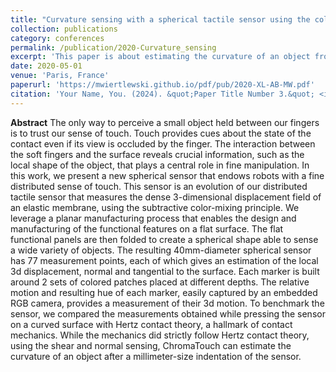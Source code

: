 ```yaml
---
title: "Curvature sensing with a spherical tactile sensor using the color-interference of a marker array"
collection: publications
category: conferences
permalink: /publication/2020-Curvature_sensing
excerpt: 'This paper is about estimating the curvature of an object from a normal press on it.'
date: 2020-05-01
venue: 'Paris, France'
paperurl: 'https://mwiertlewski.github.io/pdf/pub/2020-XL-AB-MW.pdf'
citation: 'Your Name, You. (2024). &quot;Paper Title Number 3.&quot; <i>GitHub Journal of Bugs</i>. 1(3).'
---
```


**Abstract** The only way to perceive a small object held between our fingers is to trust our sense of touch. Touch provides cues about the state of the contact even if its view is occluded by the finger. The interaction between the soft fingers and the surface reveals crucial information, such as the local shape of the object, that plays a central role in fine manipulation. In this work, we present a new spherical sensor that endows robots with a fine distributed sense of touch. This sensor is an evolution of our distributed tactile sensor that measures the dense 3-dimensional displacement field of an elastic membrane, using the subtractive color-mixing principle. We leverage a planar manufacturing process that enables the design and manufacturing of the functional features on a flat surface. The flat functional panels are then folded to create a spherical shape able to sense a wide variety of objects.
The resulting 40mm-diameter spherical sensor has 77 measurement points, each of which gives an estimation of the local 3d displacement, normal and tangential to the surface. Each marker is built around 2 sets of colored patches placed at different depths. The relative motion and resulting hue of each marker, easily captured by an embedded RGB camera, provides a measurement of their 3d motion. To benchmark the sensor, we compared the measurements obtained while pressing the sensor on a curved surface with Hertz contact theory, a hallmark of contact mechanics. While the mechanics did strictly follow Hertz contact theory, using the shear and normal sensing,
ChromaTouch can estimate the curvature of an object after a millimeter-size indentation of the sensor.
